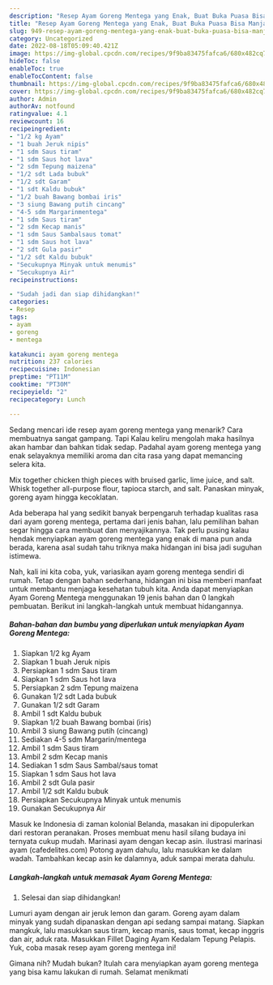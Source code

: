 ```yaml
---
description: "Resep Ayam Goreng Mentega yang Enak, Buat Buka Puasa Bisa Manjain Lidah"
title: "Resep Ayam Goreng Mentega yang Enak, Buat Buka Puasa Bisa Manjain Lidah"
slug: 949-resep-ayam-goreng-mentega-yang-enak-buat-buka-puasa-bisa-manjain-lidah
category: Uncategorized
date: 2022-08-18T05:09:40.421Z
image: https://img-global.cpcdn.com/recipes/9f9ba83475fafca6/680x482cq70/ayam-goreng-mentega-foto-resep-utama.jpg
hideToc: false
enableToc: true
enableTocContent: false
thumbnail: https://img-global.cpcdn.com/recipes/9f9ba83475fafca6/680x482cq70/ayam-goreng-mentega-foto-resep-utama.jpg
cover: https://img-global.cpcdn.com/recipes/9f9ba83475fafca6/680x482cq70/ayam-goreng-mentega-foto-resep-utama.jpg
author: Admin
authorAv: notfound
ratingvalue: 4.1
reviewcount: 16
recipeingredient:
- "1/2 kg Ayam"
- "1 buah Jeruk nipis"
- "1 sdm Saus tiram"
- "1 sdm Saus hot lava"
- "2 sdm Tepung maizena"
- "1/2 sdt Lada bubuk"
- "1/2 sdt Garam"
- "1 sdt Kaldu bubuk"
- "1/2 buah Bawang bombai iris"
- "3 siung Bawang putih cincang"
- "4-5 sdm Margarinmentega"
- "1 sdm Saus tiram"
- "2 sdm Kecap manis"
- "1 sdm Saus Sambalsaus tomat"
- "1 sdm Saus hot lava"
- "2 sdt Gula pasir"
- "1/2 sdt Kaldu bubuk"
- "Secukupnya Minyak untuk menumis"
- "Secukupnya Air"
recipeinstructions:

- "Sudah jadi dan siap dihidangkan!"
categories:
- Resep
tags:
- ayam
- goreng
- mentega

katakunci: ayam goreng mentega 
nutrition: 237 calories
recipecuisine: Indonesian
preptime: "PT11M"
cooktime: "PT30M"
recipeyield: "2"
recipecategory: Lunch

---
```



Sedang mencari ide resep ayam goreng mentega yang menarik? Cara membuatnya sangat gampang. Tapi Kalau keliru mengolah maka hasilnya akan hambar dan bahkan tidak sedap. Padahal ayam goreng mentega yang enak selayaknya memiliki aroma dan cita rasa yang dapat memancing selera kita.


Mix together chicken thigh pieces with bruised garlic, lime juice, and salt. Whisk together all-purpose flour, tapioca starch, and salt. Panaskan minyak, goreng ayam hingga kecoklatan.

Ada beberapa hal yang sedikit banyak berpengaruh terhadap kualitas rasa dari ayam goreng mentega, pertama dari jenis bahan, lalu pemilihan bahan segar hingga cara membuat dan menyajikannya. Tak perlu pusing kalau hendak menyiapkan ayam goreng mentega yang enak di mana pun anda berada, karena asal sudah tahu triknya maka hidangan ini bisa jadi suguhan istimewa.


Nah, kali ini kita coba, yuk, variasikan ayam goreng mentega sendiri di rumah. Tetap dengan bahan sederhana, hidangan ini bisa memberi manfaat untuk membantu menjaga kesehatan tubuh kita. Anda dapat menyiapkan Ayam Goreng Mentega menggunakan 19 jenis bahan dan 0 langkah pembuatan. Berikut ini langkah-langkah untuk membuat hidangannya.

<!--inarticleads1-->

##### Bahan-bahan dan bumbu yang diperlukan untuk menyiapkan Ayam Goreng Mentega:

1. Siapkan 1/2 kg Ayam
1. Siapkan 1 buah Jeruk nipis
1. Persiapkan 1 sdm Saus tiram
1. Siapkan 1 sdm Saus hot lava
1. Persiapkan 2 sdm Tepung maizena
1. Gunakan 1/2 sdt Lada bubuk
1. Gunakan 1/2 sdt Garam
1. Ambil 1 sdt Kaldu bubuk
1. Siapkan 1/2 buah Bawang bombai (iris)
1. Ambil 3 siung Bawang putih (cincang)
1. Sediakan 4-5 sdm Margarin/mentega
1. Ambil 1 sdm Saus tiram
1. Ambil 2 sdm Kecap manis
1. Sediakan 1 sdm Saus Sambal/saus tomat
1. Siapkan 1 sdm Saus hot lava
1. Ambil 2 sdt Gula pasir
1. Ambil 1/2 sdt Kaldu bubuk
1. Persiapkan Secukupnya Minyak untuk menumis
1. Gunakan Secukupnya Air


Masuk ke Indonesia di zaman kolonial Belanda, masakan ini dipopulerkan dari restoran peranakan. Proses membuat menu hasil silang budaya ini ternyata cukup mudah. Marinasi ayam dengan kecap asin. ilustrasi marinasi ayam (cafedelites.com) Potong ayam dahulu, lalu masukkan ke dalam wadah. Tambahkan kecap asin ke dalamnya, aduk sampai merata dahulu. 

<!--inarticleads2-->

##### Langkah-langkah untuk memasak Ayam Goreng Mentega:


1. Selesai dan siap dihidangkan!

Lumuri ayam dengan air jeruk lemon dan garam. Goreng ayam dalam minyak yang sudah dipanaskan dengan api sedang sampai matang. Siapkan mangkuk, lalu masukkan saus tiram, kecap manis, saus tomat, kecap inggris dan air, aduk rata. Masukkan Fillet Daging Ayam Kedalam Tepung Pelapis. Yuk, coba masak resep ayam goreng mentega ini! 

Gimana nih? Mudah bukan? Itulah cara menyiapkan ayam goreng mentega yang bisa kamu lakukan di rumah. Selamat menikmati
